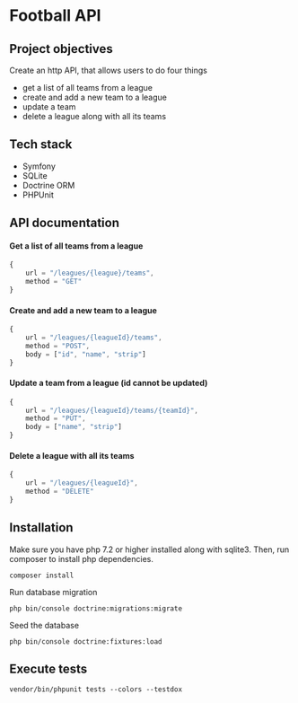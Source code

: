 # Football API

## Project objectives
Create an http API, that allows users to do four things
- get a list of all teams from a league
- create and add a new team to a league
- update a team
- delete a league along with all its teams

## Tech stack
- Symfony
- SQLite
- Doctrine ORM
- PHPUnit

## API documentation
#### Get a list of all teams from a league 
```js
{
    url = "/leagues/{league}/teams",
    method = "GET"
}
```

#### Create and add a new team to a league 
```js
{
    url = "/leagues/{leagueId}/teams",
    method = "POST",
    body = ["id", "name", "strip"]
}
```

#### Update a team from a league (id cannot be updated)
```js
{
    url = "/leagues/{leagueId}/teams/{teamId}",
    method = "PUT",
    body = ["name", "strip"]
}
```

#### Delete a league with all its teams
```js
{
    url = "/leagues/{leagueId}",
    method = "DELETE"
}
```

## Installation 
Make sure you have php 7.2 or higher installed along with sqlite3. Then, run composer to install php dependencies.
```
composer install
```
Run database migration
```
php bin/console doctrine:migrations:migrate
```
Seed the database
```
php bin/console doctrine:fixtures:load
```

## Execute tests
```
vendor/bin/phpunit tests --colors --testdox
```
